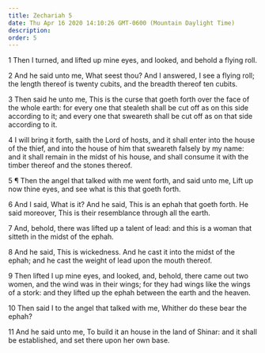 ```yaml
---
title: Zechariah 5
date: Thu Apr 16 2020 14:10:26 GMT-0600 (Mountain Daylight Time)
description: 
order: 5
---
```


<p>
  1 Then I turned, and lifted up mine eyes, and looked, and behold a flying
  roll.
</p>
<p>
  2 And he said unto me, What seest thou? And I answered, I see a flying roll;
  the length thereof is twenty cubits, and the breadth thereof ten cubits.
</p>
<p>
  3 Then said he unto me, This is the curse that goeth forth over the face of
  the whole earth: for every one that stealeth shall be cut off as on this side
  according to it; and every one that sweareth shall be cut off as on that side
  according to it.
</p>
<p>
  4 I will bring it forth, saith the Lord of hosts, and it shall enter into the
  house of the thief, and into the house of him that sweareth falsely by my
  name: and it shall remain in the midst of his house, and shall consume it with
  the timber thereof and the stones thereof.
</p>
<p>
  5 &#xB6; Then the angel that talked with me went forth, and said unto me, Lift
  up now thine eyes, and see what is this that goeth forth.
</p>
<p>
  6 And I said, What is it? And he said, This is an ephah that goeth forth. He
  said moreover, This is their resemblance through all the earth.
</p>
<p>
  7 And, behold, there was lifted up a talent of lead: and this is a woman that
  sitteth in the midst of the ephah.
</p>
<p>
  8 And he said, This is wickedness. And he cast it into the midst of the ephah;
  and he cast the weight of lead upon the mouth thereof.
</p>
<p>
  9 Then lifted I up mine eyes, and looked, and, behold, there came out two
  women, and the wind was in their wings; for they had wings like the wings of a
  stork: and they lifted up the ephah between the earth and the heaven.
</p>
<p>
  10 Then said I to the angel that talked with me, Whither do these bear the
  ephah?
</p>
<span></span>
<p>
  11 And he said unto me, To build it an house in the land of Shinar: and it
  shall be established, and set there upon her own base.
</p>
